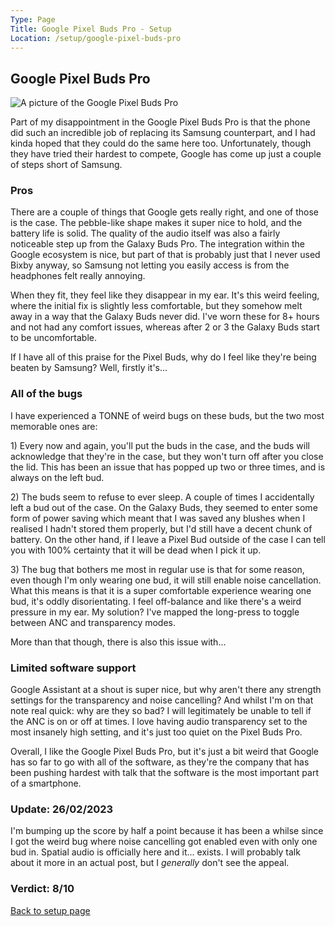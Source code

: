```yaml
---
Type: Page
Title: Google Pixel Buds Pro - Setup
Location: /setup/google-pixel-buds-pro
---
```


## Google Pixel Buds Pro

<div class="img-container-wide"> <img class="setup-image" alt="A picture of the Google Pixel Buds Pro" src="https://raw.githubusercontent.com/george-probably/probably.blog/main/Images/setup/google-pixel-buds-pro.webp"> </div>

Part of my disappointment in the Google Pixel Buds Pro is that the phone did such an incredible job of replacing its Samsung counterpart, and I had kinda hoped that they could do the same here too. Unfortunately, though they have tried their hardest to compete, Google has come up just a couple of steps short of Samsung.

### Pros
There are a couple of things that Google gets really right, and one of those is the case. The pebble-like shape makes it super nice to hold, and the battery life is solid. The quality of the audio itself was also a fairly noticeable step up from the Galaxy Buds Pro. The integration within the Google ecosystem is nice, but part of that is probably just that I never used Bixby anyway, so Samsung not letting you easily access is from the headphones felt really annoying.

When they fit, they feel like they disappear in my ear. It's this weird feeling, where the initial fix is slightly less comfortable, but they somehow melt away in a way that the Galaxy Buds never did. I've worn these for 8+ hours and not had any comfort issues, whereas after 2 or 3 the Galaxy Buds start to be uncomfortable.

If I have all of this praise for the Pixel Buds, why do I feel like they're being beaten by Samsung? Well, firstly it's...

### All of the bugs
I have experienced a TONNE of weird bugs on these buds, but the two most memorable ones are:

1\) Every now and again, you'll put the buds in the case, and the buds will acknowledge that they're in the case, but they won't turn off after you close the lid. This has been an issue that has popped up two or three times, and is always on the left bud.
 
2\) The buds seem to refuse to ever sleep. A couple of times I accidentally left a bud out of the case. On the Galaxy Buds, they seemed to enter some form of power saving which meant that I was saved any blushes when I realised I hadn't stored them properly, but I'd still have a decent chunk of battery. On the other hand, if I leave a Pixel Bud outside of the case I can tell you with 100% certainty that it will be dead when I pick it up.

3\) The bug that bothers me most in regular use is that for some reason, even though I'm only wearing one bud, it will still enable noise cancellation. What this means is that it is a super comfortable experience wearing one bud, it's oddly disorientating. I feel off-balance and like there's a weird pressure in my ear. My solution? I've mapped the long-press to toggle between ANC and transparency modes. 

More than that though, there is also this issue with...

### Limited software support
Google Assistant at a shout is super nice, but why aren't there any strength settings for the transparency and noise cancelling? And whilst I'm on that note real quick: why are they so bad? I will legitimately be unable to tell if the ANC is on or off at times. I love having audio transparency set to the most insanely high setting, and it's just too quiet on the Pixel Buds Pro.

Overall, I like the Google Pixel Buds Pro, but it's just a bit weird that Google has so far to go with all of the software, as they're the company that has been pushing hardest with talk that the software is the most important part of a smartphone.

### Update: 26/02/2023
I'm bumping up the score by half a point because it has been a whilse since I got the weird bug where noise cancelling got enabled even with only one bud in. Spatial audio is officially here and it... exists. I will probably talk about it more in an actual post, but I *generally* don't see the appeal.

### Verdict: 8/10

[Back to setup page](/setup)